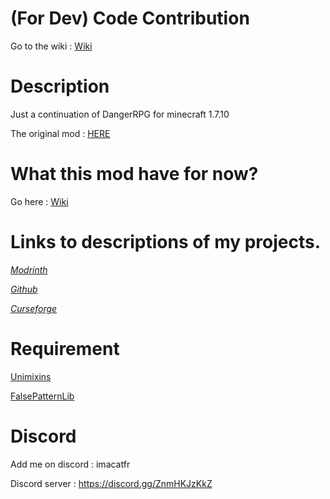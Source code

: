 # (For Dev) Code Contribution

Go to the wiki : [Wiki](https://github.com/quentin452/DangerRPG-Continuation/wiki)

# Description

Just a continuation of DangerRPG for minecraft 1.7.10

The original mod : [HERE](https://legacy.curseforge.com/minecraft/mc-mods/dangerrpg)

# What this mod have for now?

Go here : [Wiki](https://github.com/quentin452/DangerRPG-Continuation/wiki)

# Links to descriptions of my projects.

[*Modrinth*](https://modrinth.com/mod/dangerrpg-continuation)

[*Github*](https://github.com/quentin452/DangerRPG-Continuation)

[*Curseforge*](https://legacy.curseforge.com/minecraft/mc-mods/dangerrpg-continuation)

# Requirement

[Unimixins](https://legacy.curseforge.com/minecraft/mc-mods/unimixins/files/4600285)

[FalsePatternLib](https://legacy.curseforge.com/minecraft/mc-mods/fplib/files/4701057)

# Discord

Add me on discord : imacatfr

Discord server : https://discord.gg/ZnmHKJzKkZ

